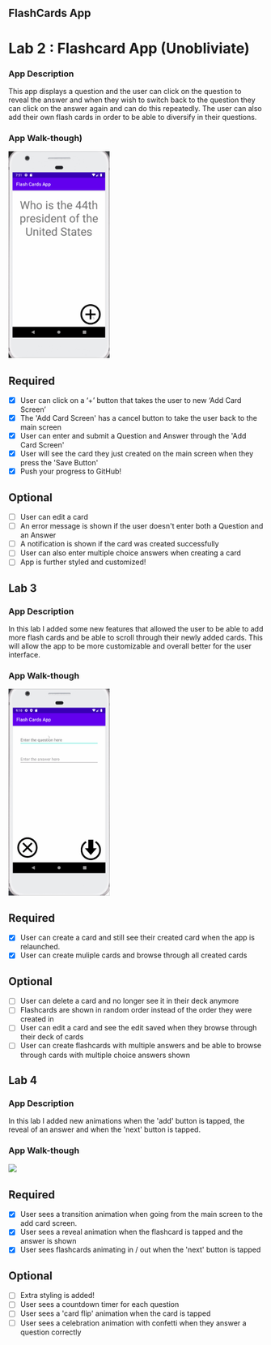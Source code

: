 ## FlashCards App

# Lab 2 : Flashcard App (Unobliviate)

### App Description
This app displays a question and the user can click on the question to reveal the answer and when they wish to switch back to the question they can click on the answer again and can do this repeatedly. The user can also add their own flash cards in order to be able to diversify in their questions.

### App Walk-though)

<img src="https://github.com/FrankGamas45/Flash-Cards-App/raw/main/FlashCard2.gif" width=200><br>

## Required
- [x] User can click on a ‘+’ button that takes the user to new ‘Add Card Screen’
- [x] The 'Add Card Screen' has a cancel button to take the user back to the main screen
- [x] User can enter and submit a Question and Answer through the 'Add Card Screen'
- [x] User will see the card they just created on the main screen when they press the 'Save Button'
- [x] Push your progress to GitHub!

## Optional
- [ ] User can edit a card
- [ ] An error message is shown if the user doesn't enter both a Question and an Answer
- [ ] A notification is shown if the card was created successfully
- [ ] User can also enter multiple choice answers when creating a card
- [ ] App is further styled and customized!

## Lab 3

### App Description
In this lab I added some new features that allowed the user to be able to add more flash cards and be able to scroll through their newly added cards. This will allow the app to be more customizable and overall better for the user interface.

### App Walk-though

<img src="https://github.com/FrankGamas45/Flash-Cards-App/raw/main/FlashCard.3.gif" width=200><br>

## Required
- [x] User can create a card and still see their created card when the app is relaunched.
- [x] User can create muliple cards and browse through all created cards

## Optional
- [ ] User can delete a card and no longer see it in their deck anymore
- [ ] Flashcards are shown in random order instead of the order they were created in
- [ ] User can edit a card and see the edit saved when they browse through their deck of cards
- [ ] User can create flashcards with multiple answers and be able to browse through cards with multiple choice answers shown

## Lab 4

### App Description
In this lab I added new animations when the 'add' button is tapped, the reveal of an answer and when the 'next' button is tapped.

### App Walk-though

<img src="YOUR_GIF_URL_HERE" width=200><br>

## Required
- [x] User sees a transition animation when going from the main screen to the add card screen.
- [x] User sees a reveal animation when the flashcard is tapped and the answer is shown
- [x] User sees flashcards animating in / out when the 'next' button is tapped

## Optional
- [ ] Extra styling is added!
- [ ] User sees a countdown timer for each question
- [ ] User sees a 'card flip' animation when the card is tapped
- [ ] User sees a celebration animation with confetti when they answer a question correctly
